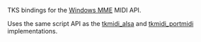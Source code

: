 TKS bindings for the [Windows MME](https://learn.microsoft.com/en-us/windows/win32/api/mmeapi/) MIDI API.

Uses the same script API as the [tkmidi_alsa](../tkmidi_alsa/) and [tkmidi_portmidi](../tkmidi_portmidi/) implementations.
